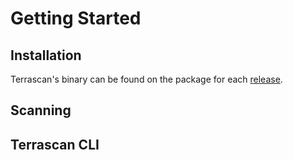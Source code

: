 # Getting Started

## Installation
Terrascan's binary can be found on the package for each [release](https://github.com/accurics/terrascan/releases).

## Scanning

## Terrascan CLI
